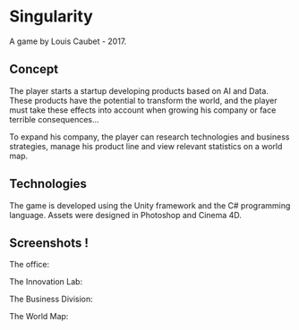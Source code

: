 # Singularity

A game by Louis Caubet - 2017.

## Concept

The player starts a startup developing products based on AI and Data. These products have the potential to transform the world, and the player must take these effects into account when growing his company or face terrible consequences...

To expand his company, the player can research technologies and business strategies, manage his product line and view relevant statistics on a world map.

## Technologies

The game is developed using the Unity framework and the C# programming language. Assets were designed in Photoshop and Cinema 4D.

## Screenshots !

The office:

The Innovation Lab:

The Business Division:

The World Map:
